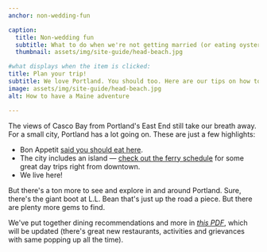 ```yaml
---
anchor: non-wedding-fun

caption:
  title: Non-wedding fun
  subtitle: What to do when we're not getting married (or eating oysters, or dancing)
  thumbnail: assets/img/site-guide/head-beach.jpg

#what displays when the item is clicked:
title: Plan your trip!
subtitle: We love Portland. You should too. Here are our tips on how to plan your Maine adventure <a href="https://docs.google.com/document/d/1nd5gaZdOhdE562DCBbmpBszoWG6b5t9onOWh9Qf4JQc/export?format=pdf">see our PDF guide</a>.
image: assets/img/site-guide/head-beach.jpg
alt: How to have a Maine adventure

---
```

The views of Casco Bay from Portland's East End still take our breath away. For a small city, Portland has a lot going on. These are just a few highlights:

* Bon Appetit [said you should eat here](https://www.bonappetit.com/story/portland-maine-city-of-the-year-2018).
* The city includes an island — [check out the ferry schedule](https://www.cascobaylines.com/) for some great day trips right from downtown.
* We live here!

But there's a ton more to see and explore in and around Portland. Sure, there's the giant boot at L.L. Bean that's just up the road a piece. But there are plenty more gems to find.

We've put together dining recommendations and more in [*this PDF*](https://docs.google.com/document/d/1nd5gaZdOhdE562DCBbmpBszoWG6b5t9onOWh9Qf4JQc/export?format=pdf
), which will be updated (there's great new restaurants, activities and grievances with same popping up all the time).
